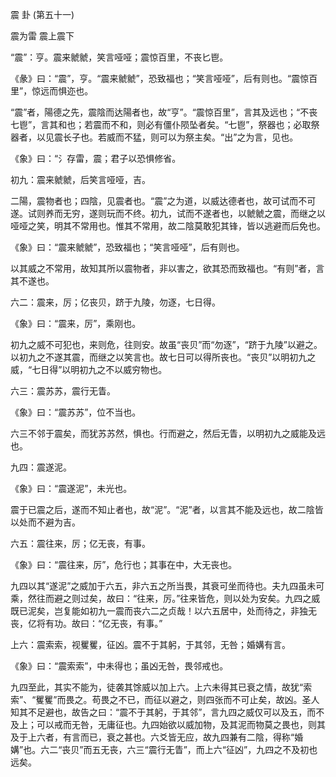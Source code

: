 震 卦 (第五十一)

震为雷 震上震下

“震”：亨。震来虩虩，笑言哑哑；震惊百里，不丧匕鬯。

《彖》曰：“震”，亨。“震来虩虩”，恐致福也；“笑言哑哑”，后有则也。“震惊百里”，惊远而惧迩也。

“震”者，陽德之先，震陰而达陽者也，故“亨”。“震惊百里”，言其及远也；“不丧七鬯”，言其和也；若震而不和，则必有僵仆陨坠者矣。“七鬯”，祭器也；必取祭器者，以见震长子也。若威而不猛，则可以为祭主矣。“出”之为言，见也。

《象》曰：“氵存雷，震；君子以恐惧修省。

初九：震来虩虩，后笑言哑哑，吉。

二陽，震物者也；四陰，见震者也。“震”之为道，以威达德者也，故可试而不可遂。试则养而无穷，遂则玩而不终。初九，试而不遂者也，以虩虩之震，而继之以哑哑之笑，明其不常用也。惟其不常用，故二陰莫敢犯其锋，皆以逃避而后免也。

《象》曰：“震来虩虩”，恐致福也；“笑言哑哑”，后有则也。

以其威之不常用，故知其所以震物者，非以害之，欲其恐而致福也。“有则”者，言其不遂也。

六二：震来，厉；亿丧贝，跻于九陵，勿逐，七日得。

《象》曰：“震来，厉”，乘刚也。

初九之威不可犯也，来则危，往则安。故虽“丧贝”而“勿逐”，“跻于九陵”以避之。以初九之不遂其震，而继之以笑言也。故七日可以得所丧也。“丧贝”以明初九之威，“七日得”以明初九之不以威穷物也。

六三：震苏苏，震行无眚。

《象》曰：“震苏苏”，位不当也。

六三不邻于震矣，而犹苏苏然，惧也。行而避之，然后无眚，以明初九之威能及远也。

九四：震遂泥。

《象》曰：“震遂泥”，未光也。

震于已震之后，遂而不知止者也，故“泥”。“泥”者，以言其不能及远也，故二陰皆以处而不避为吉。

六五：震往来，厉；亿无丧，有事。

《象》曰：“震往来，厉”，危行也；其事在中，大无丧也。

九四以其“遂泥”之威加于六五，非六五之所当畏，其衰可坐而待也。夫九四虽未可乘，然往而避之则过矣，故曰：“往来，厉。”往来皆危，则以处为安矣。九四之威既已泥矣，岂复能如初九一震而丧六二之贞哉！以六五居中，处而待之，非独无丧，亿将有功。故曰：“亿无丧，有事。”

上六：震索索，视矍矍，征凶。震不于其躬，于其邻，无咎；婚媾有言。

《象》曰：“震索索”，中未得也；虽凶无咎，畏邻戒也。

九四至此，其实不能为，徒袭其馀威以加上六。上六未得其已衰之情，故犹“索索”、“矍矍”而畏之。苟畏之不已，而征以避之，则四张而不可止矣，故凶。圣人知其不足避也，故告之曰：“震不于其躬，于其邻”，言九四之威仅可以及五，而不及上；可以戒而无咎，无庸征也。九四始欲以威加物，及其泥而物莫之畏也，则其及于上六者，有言而已，衰之甚也。六爻皆无应，故九四兼有二陰，得称“婚媾”也。六二“丧贝”而五无丧，六三“震行无眚”，而上六“征凶”，九四之不及初也远矣。

